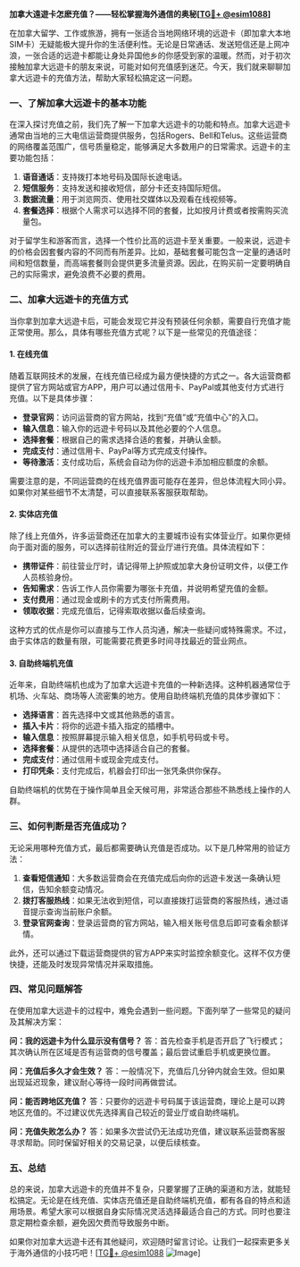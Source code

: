 **加拿大遠遊卡怎麽充值？——轻松掌握海外通信的奥秘[[TG💪+ @esim1088](https://t.me/s/esim1088)]**

在加拿大留学、工作或旅游，拥有一张适合当地网络环境的远遊卡（即加拿大本地SIM卡）无疑能极大提升你的生活便利性。无论是日常通话、发送短信还是上网冲浪，一张合适的远遊卡都能让身处异国他乡的你感受到家的温暖。然而，对于初次接触加拿大远遊卡的朋友来说，可能对如何充值感到迷茫。今天，我们就来聊聊加拿大远遊卡的充值方法，帮助大家轻松搞定这一问题。

### **一、了解加拿大远遊卡的基本功能**

在深入探讨充值之前，我们先了解一下加拿大远遊卡的功能和特点。加拿大远遊卡通常由当地的三大电信运营商提供服务，包括Rogers、Bell和Telus。这些运营商的网络覆盖范围广，信号质量稳定，能够满足大多数用户的日常需求。远遊卡的主要功能包括：

1. **语音通话**：支持拨打本地号码及国际长途电话。
2. **短信服务**：支持发送和接收短信，部分卡还支持国际短信。
3. **数据流量**：用于浏览网页、使用社交媒体以及观看在线视频等。
4. **套餐选择**：根据个人需求可以选择不同的套餐，比如按月计费或者按需购买流量包。

对于留学生和游客而言，选择一个性价比高的远遊卡至关重要。一般来说，远遊卡的价格会因套餐内容的不同而有所差异。比如，基础套餐可能包含一定量的通话时间和短信数量，而高端套餐则会提供更多流量资源。因此，在购买前一定要明确自己的实际需求，避免浪费不必要的费用。

### **二、加拿大远遊卡的充值方式**

当你拿到加拿大远遊卡后，可能会发现它并没有预装任何余额，需要自行充值才能正常使用。那么，具体有哪些充值方式呢？以下是一些常见的充值途径：

#### **1. 在线充值**

随着互联网技术的发展，在线充值已经成为最方便快捷的方式之一。各大运营商都提供了官方网站或官方APP，用户可以通过信用卡、PayPal或其他支付方式进行充值。以下是具体步骤：

- **登录官网**：访问运营商的官方网站，找到“充值”或“充值中心”的入口。
- **输入信息**：输入你的远遊卡号码以及其他必要的个人信息。
- **选择套餐**：根据自己的需求选择合适的套餐，并确认金额。
- **完成支付**：通过信用卡、PayPal等方式完成支付操作。
- **等待激活**：支付成功后，系统会自动为你的远遊卡添加相应额度的余额。

需要注意的是，不同运营商的在线充值界面可能存在差异，但总体流程大同小异。如果你对某些细节不太清楚，可以直接联系客服获取帮助。

#### **2. 实体店充值**

除了线上充值外，许多运营商还在加拿大的主要城市设有实体营业厅。如果你更倾向于面对面的服务，可以选择前往附近的营业厅进行充值。具体流程如下：

- **携带证件**：前往营业厅时，请记得带上护照或加拿大身份证明文件，以便工作人员核验身份。
- **告知需求**：告诉工作人员你需要为哪张卡充值，并说明希望充值的金额。
- **支付费用**：通过现金或刷卡的方式支付所需费用。
- **领取收据**：完成充值后，记得索取收据以备后续查询。

这种方式的优点是你可以直接与工作人员沟通，解决一些疑问或特殊需求。不过，由于实体店的数量有限，可能需要花费更多时间寻找最近的营业网点。

#### **3. 自助终端机充值**

近年来，自助终端机也成为了加拿大远遊卡充值的一种新选择。这种机器通常位于机场、火车站、商场等人流密集的地方。使用自助终端机充值的具体步骤如下：

- **选择语言**：首先选择中文或其他熟悉的语言。
- **插入卡片**：将你的远遊卡插入指定的插槽中。
- **输入信息**：按照屏幕提示输入相关信息，如手机号码或卡号。
- **选择套餐**：从提供的选项中选择适合自己的套餐。
- **完成支付**：通过信用卡或现金完成支付。
- **打印凭条**：支付完成后，机器会打印出一张凭条供你保存。

自助终端机的优势在于操作简单且全天候可用，非常适合那些不熟悉线上操作的人群。

### **三、如何判断是否充值成功？**

无论采用哪种充值方式，最后都需要确认充值是否成功。以下是几种常用的验证方法：

1. **查看短信通知**：大多数运营商会在充值完成后向你的远遊卡发送一条确认短信，告知余额变动情况。
2. **拨打客服热线**：如果无法收到短信，可以直接拨打运营商的客服热线，通过语音提示查询当前账户余额。
3. **登录官网查询**：登录运营商的官方网站，输入相关账号信息后即可查看余额详情。

此外，还可以通过下载运营商提供的官方APP来实时监控余额变化。这样不仅方便快捷，还能及时发现异常情况并采取措施。

### **四、常见问题解答**

在使用加拿大远遊卡的过程中，难免会遇到一些问题。下面列举了一些常见的疑问及其解决方案：

**问：我的远遊卡为什么显示没有信号？**
答：首先检查手机是否开启了飞行模式；其次确认所在区域是否有运营商的信号覆盖；最后尝试重启手机或更换位置。

**问：充值后多久才会生效？**
答：一般情况下，充值后几分钟内就会生效。但如果出现延迟现象，建议耐心等待一段时间再做尝试。

**问：能否跨地区充值？**
答：只要你的远遊卡号码属于该运营商，理论上是可以跨地区充值的。不过建议优先选择离自己较近的营业厅或自助终端机。

**问：充值失败怎么办？**
答：如果多次尝试仍无法成功充值，建议联系运营商客服寻求帮助。同时保留好相关的交易记录，以便后续核查。

### **五、总结**

总的来说，加拿大远遊卡的充值并不复杂，只要掌握了正确的渠道和方法，就能轻松搞定。无论是在线充值、实体店充值还是自助终端机充值，都有各自的特点和适用场景。希望大家可以根据自身实际情况灵活选择最适合自己的方式。同时也要注意定期检查余额，避免因欠费而导致服务中断。

如果你对加拿大远遊卡还有其他疑问，欢迎随时留言讨论。让我们一起探索更多关于海外通信的小技巧吧！[[TG💪+ @esim1088](https://t.me/s/esim1088) ![Image](https://i.postimg.cc/4NQfJmqS/Snipaste-2025-05-13-00-14-12.png)]
